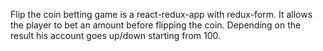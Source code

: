 Flip the coin betting game is a react-redux-app with redux-form. It allows the player to bet an amount before flipping the coin. Depending on the result his account goes up/down starting from 100.
